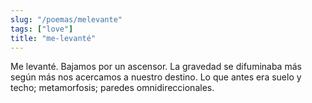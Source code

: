 ```yaml
---
slug: "/poemas/melevante"
tags: ["love"]
title: "me-levanté"
---
```

Me levanté. Bajamos por un ascensor. La gravedad se difuminaba más según más nos acercamos a nuestro destino. Lo que antes era suelo y techo; metamorfosis; paredes omnidireccionales.